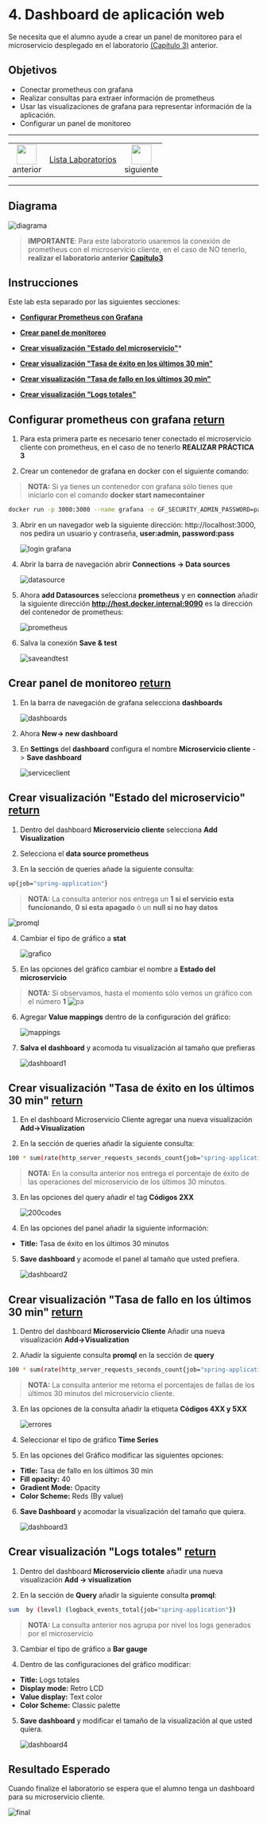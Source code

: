 # 4. Dashboard de aplicación web

Se necesita que el alumno ayude a crear un panel de monitoreo para el microservicio desplegado en el laboratorio [(Capítulo 3)](../Capitulo3/) anterior.

## Objetivos
- Conectar prometheus con grafana
- Realizar consultas para extraer información de prometheus
- Usar las visualizaciones de grafana para representar información de la aplicación. 
- Configurar un panel de monitoreo

---

<div style="width: 400px;">
        <table width="50%">
            <tr>
                <td style="text-align: center;">
                    <a href="../Capitulo3/"><img src="../images/anterior.png" width="40px"></a>
                    <br>anterior
                </td>
                <td style="text-align: center;">
                   <a href="../README.md">Lista Laboratorios</a>
                </td>
<td style="text-align: center;">
                    <a href="../Capitulo5/"><img src="../images/siguiente.png" width="40px"></a>
                    <br>siguiente
                </td>
            </tr>
        </table>
</div>

---

## Diagrama

![diagrama](../images/4/diagrama.png)

>**IMPORTANTE**: Para este laboratorio usaremos la conexión de prometheus con el microservicio cliente, en el caso de NO tenerlo, **realizar el laboratorio anterior [Capítulo3](../Capitulo3/)**


## Instrucciones
Este lab esta separado por las siguientes secciones:

- **[Configurar Prometheus con Grafana](#configurar-prometheus-con-grafana-return)**

- **[Crear panel de monitoreo](#crear-panel-de-monitoreo-return)**

- **[Crear visualización "Estado del microservicio"](#crear-visualización-estado-del-microservicio-return)***

- **[Crear visualización "Tasa de éxito en los últimos 30 min"](#crear-visualización-tasa-de-éxito-en-los-últimos-30-min-return)** 

- **[Crear visualización "Tasa de fallo en los últimos 30 min"](#crear-visualización-tasa-de-fallo-en-los-últimos-30-min-return)**

- **[Crear visualización "Logs totales"](#crear-visualización-logs-totales-return)**

## Configurar prometheus con grafana [return](#instrucciones)
1. Para esta primera parte es necesario tener conectado el microservicio cliente con prometheus, en el caso de no tenerlo **REALIZAR PRÁCTICA 3**

2. Crear un contenedor de grafana en docker con el siguiente comando:
> **NOTA:** Si ya tienes un contenedor con grafana sólo tienes que iniciarlo con el comando **docker start namecontainer**

```bash
docker run -p 3000:3000 --name grafana -e GF_SECURITY_ADMIN_PASSWORD=pass --network monitor -d grafana/grafana-oss:latest
```

3. Abrir en un navegador web la siguiente dirección: http://localhost:3000, nos pedira un usuario
y contraseña, **user:admin, password:pass**

    ![login grafana](../images/4/1.png)

4. Abrir la barra de navegación abrir **Connections -> Data sources** 

    ![datasource](../images/4/2.png)


5. Ahora **add Datasources** selecciona **prometheus** y en **connection** añadir la siguiente dirección **http://host.docker.internal:9090** es la dirección del contenedor de prometheus:

    ![prometheus](../images/4/3.png)

6. Salva la conexión **Save & test**

    ![saveandtest](../images/4/4.png)



## Crear panel de monitoreo [return](#instrucciones)

1. En la barra de navegación de grafana selecciona **dashboards**

    ![dashboards](../images/4/5.png)

2. Ahora **New-> new dashboard**

3. En **Settings** del **dashboard** configura el nombre **Microservicio cliente** -> **Save dashboard**

    ![serviceclient](../images/4/6.png)


## Crear visualización "Estado del microservicio" [return](#instrucciones)
1. Dentro del dashboard **Microservicio cliente** selecciona **Add Visualization**

2. Selecciona el **data source prometheus**

3. En la sección de queries añade la siguiente consulta: 

```bash
up{job="spring-application"}
```
>**NOTA:** La consulta anterior nos entrega un **1 si el servicio esta funcionando**, **0 si esta apagado** ó un **null si no hay datos**

![promql](../images/4/7.png)

4. Cambiar el tipo de gráfico a **stat** 

    ![grafico](../images/4/8.png)

5. En las opciones del gráfico cambiar el nombre a **Estado del microservicio**

>**NOTA:** Si observamos, hasta el momento sólo vemos un gráfico con el número **1**
![pa](../images/4/9.png)

6. Agregar **Value mappings**  dentro de la configuración del gráfico: 

    ![mappings](../images/4/10.png)

7. **Salva el dashboard** y acomoda tu visualización al tamaño que prefieras

    ![dashboard1](../images/4/11.png)





## Crear visualización "Tasa de éxito en los últimos 30 min" [return](#instrucciones)

1. En el dashboard Microservicio Cliente agregar una nueva visualización **Add->Visualization**

2. En la sección de queries añadir la siguiente consulta:

```bash
100 * sum(rate(http_server_requests_seconds_count{job="spring-application", status=~"2.."}[30m])) / sum(rate(http_server_requests_seconds_count[30m]))
```
> **NOTA:** En la consulta anterior nos entrega el porcentaje de éxito de las operaciones del microservicio de los últimos 30 minutos.

3. En las opciones del query añadir el tag **Códigos 2XX** 

    ![200codes](../images/4/12.png)


4. En las opciones del panel añadir la siguiente información:
- **Title:** Tasa de éxito en los últimos 30 minutos

5. **Save dashboard** y acomode el panel al tamaño que usted prefiera.

    ![dashboard2](../images/4/13.png)

## Crear visualización "Tasa de fallo en los últimos 30 min" [return](#instrucciones)
1. Dentro del dashboard **Microservicio Cliente** Añadir una nueva visualización **Add->Visualization**

2. Añadir la siguiente consulta **promql** en la sección de **query**

```bash
100 * sum(rate(http_server_requests_seconds_count{job="spring-application", status=~"4..|5.."}[30m])) / sum(rate(http_server_requests_seconds_count{job="spring-application"}[30m]))
```

> **NOTA:** La consulta anterior me retorna el porcentajes de fallas de los últimos 30 minutos del microservicio cliente.

3. En las opciones de la consulta añadir la etiqueta **Códigos 4XX y 5XX**

    ![errores](../images/4/14.png)

4. Seleccionar el tipo de gráfico **Time Series**

5. En las opciones del Gráfico modificar las siguientes opciones:
- **Title:** Tasa de fallo en los últimos 30 min
- **Fill opacity:** 40
- **Gradient Mode:** Opacity
- **Color Scheme:** Reds (By value)

6. **Save Dashboard** y acomodar la visualización del tamaño que quiera. 

    ![dashboard3](../images/4/15.png)


## Crear visualización "Logs totales" [return](#instrucciones)
1. Dentro del dashboard **Microservicio cliente** añadir una nueva visualización **Add -> visualization**

2. En la sección de **Query** añadir la siguiente consulta **promql**:

```bash
sum  by (level) (logback_events_total{job="spring-application"})
```

> **NOTA:** La consulta anterior nos agrupa por nivel los logs generados por el microservicio

3. Cambiar el tipo de gráfico a  **Bar gauge**

4. Dentro de las configuraciones del gráfico modificar:
- **Title:** Logs totales
- **Display mode:** Retro LCD
- **Value display:** Text color
- **Color Scheme:** Classic palette

5. **Save dashboard** y modificar el tamaño de la visualización al que usted quiera. 

    ![dashboard4](../images/4/16.png)

## Resultado Esperado 
Cuando finalize el laboratorio se espera que el alumno tenga un dashboard para su microservicio cliente. 

![final](../images/4/17.png)


